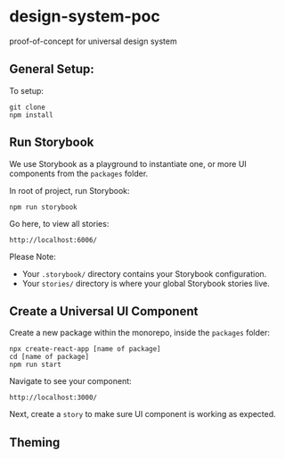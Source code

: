 # design-system-poc
proof-of-concept for universal design system

## General Setup:

To setup:

```
git clone
npm install
```

## Run Storybook

We use Storybook as a playground to instantiate one, or more UI components from the `packages` folder.

In root of project, run Storybook:

```
npm run storybook
```

Go here, to view all stories:

```
http://localhost:6006/
```

Please Note:

* Your `.storybook/` directory contains your Storybook configuration.
* Your `stories/` directory is where your global Storybook stories live.

## Create a Universal UI Component

Create a new package within the monorepo, inside the `packages` folder:

```
npx create-react-app [name of package]
cd [name of package]
npm run start
```

Navigate to see your component:

```
http://localhost:3000/
```

Next, create a `story` to make sure UI component is working as expected.

## Theming

